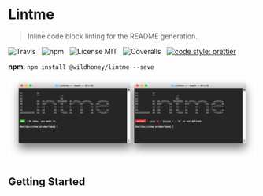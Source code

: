 # Lintme

> Inline code block linting for the README generation.

![Travis](http://img.shields.io/travis/Wildhoney/Lintme.svg?style=for-the-badge)
&nbsp;
![npm](http://img.shields.io/npm/v/@wildhoney/lintme.svg?style=for-the-badge)
&nbsp;
![License MIT](http://img.shields.io/badge/license-mit-lightgrey.svg?style=for-the-badge)
&nbsp;
![Coveralls](https://img.shields.io/coveralls/Wildhoney/Lintme.svg?style=for-the-badge)
&nbsp;
[![code style: prettier](https://img.shields.io/badge/code_style-prettier-ff69b4.svg?style=for-the-badge)](https://github.com/prettier/prettier)

**npm**: `npm install @wildhoney/lintme --save`

<img src="media/screenshot.png" alt="Lintme" />

## Getting Started
